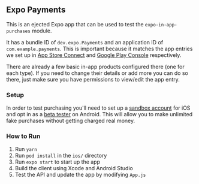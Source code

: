 ## Expo Payments

This is an ejected Expo app that can be used to test the `expo-in-app-purchases` module.

It has a bundle ID of `dev.expo.Payments` and an application ID of `com.example.payments`.
This is important because it matches the app entries we set up in [App Store Connect](https://appstoreconnect.apple.com/)
and [Google Play Console](https://developer.android.com/distribute/console/) respectively.

There are already a few basic in-app products configured there (one for each type).
If you need to change their details or add more you can do so there, just make sure you have permissions to view/edit the app entry.

### Setup
In order to test purchasing you'll need to set up a [sandbox account](https://help.apple.com/app-store-connect/#/dev8b997bee1) for iOS
and opt in as a [beta tester](https://developer.android.com/google/play/billing/billing_testing) on Android.
This will allow you to make unlimited fake purchases without getting charged real money.

### How to Run
1. Run `yarn`
2. Run `pod install` in the `ios/` directory
3. Run `expo start` to start up the app
4. Build the client using Xcode and Android Studio
5. Test the API and update the app by modifying `App.js`
